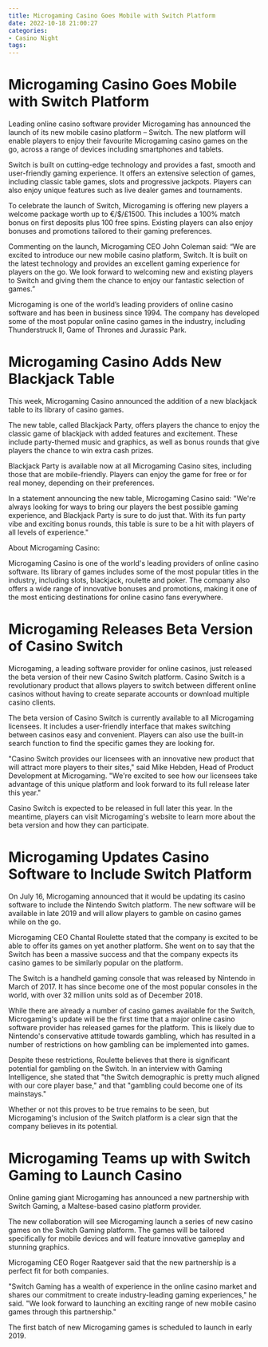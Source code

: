 ```yaml
---
title: Microgaming Casino Goes Mobile with Switch Platform
date: 2022-10-18 21:00:27
categories:
- Casino Night
tags:
---
```



#  Microgaming Casino Goes Mobile with Switch Platform

Leading online casino software provider Microgaming has announced the launch of its new mobile casino platform – Switch. The new platform will enable players to enjoy their favourite Microgaming casino games on the go, across a range of devices including smartphones and tablets.

Switch is built on cutting-edge technology and provides a fast, smooth and user-friendly gaming experience. It offers an extensive selection of games, including classic table games, slots and progressive jackpots. Players can also enjoy unique features such as live dealer games and tournaments.

To celebrate the launch of Switch, Microgaming is offering new players a welcome package worth up to €/$/£1500. This includes a 100% match bonus on first deposits plus 100 free spins. Existing players can also enjoy bonuses and promotions tailored to their gaming preferences.

Commenting on the launch, Microgaming CEO John Coleman said: “We are excited to introduce our new mobile casino platform, Switch. It is built on the latest technology and provides an excellent gaming experience for players on the go. We look forward to welcoming new and existing players to Switch and giving them the chance to enjoy our fantastic selection of games.”

Microgaming is one of the world’s leading providers of online casino software and has been in business since 1994. The company has developed some of the most popular online casino games in the industry, including Thunderstruck II, Game of Thrones and Jurassic Park.

#  Microgaming Casino Adds New Blackjack Table

This week, Microgaming Casino announced the addition of a new blackjack table to its library of casino games.

The new table, called Blackjack Party, offers players the chance to enjoy the classic game of blackjack with added features and excitement. These include party-themed music and graphics, as well as bonus rounds that give players the chance to win extra cash prizes.

Blackjack Party is available now at all Microgaming Casino sites, including those that are mobile-friendly. Players can enjoy the game for free or for real money, depending on their preferences.

In a statement announcing the new table, Microgaming Casino said: "We're always looking for ways to bring our players the best possible gaming experience, and Blackjack Party is sure to do just that. With its fun party vibe and exciting bonus rounds, this table is sure to be a hit with players of all levels of experience."

About Microgaming Casino:

Microgaming Casino is one of the world's leading providers of online casino software. Its library of games includes some of the most popular titles in the industry, including slots, blackjack, roulette and poker. The company also offers a wide range of innovative bonuses and promotions, making it one of the most enticing destinations for online casino fans everywhere.

#  Microgaming Releases Beta Version of Casino Switch

Microgaming, a leading software provider for online casinos, just released the beta version of their new Casino Switch platform. Casino Switch is a revolutionary product that allows players to switch between different online casinos without having to create separate accounts or download multiple casino clients.

The beta version of Casino Switch is currently available to all Microgaming licensees. It includes a user-friendly interface that makes switching between casinos easy and convenient. Players can also use the built-in search function to find the specific games they are looking for.

"Casino Switch provides our licensees with an innovative new product that will attract more players to their sites," said Mike Hebden, Head of Product Development at Microgaming. "We're excited to see how our licensees take advantage of this unique platform and look forward to its full release later this year."

Casino Switch is expected to be released in full later this year. In the meantime, players can visit Microgaming's website to learn more about the beta version and how they can participate.

#  Microgaming Updates Casino Software to Include Switch Platform

On July 16, Microgaming announced that it would be updating its casino software to include the Nintendo Switch platform. The new software will be available in late 2019 and will allow players to gamble on casino games while on the go.

Microgaming CEO Chantal Roulette stated that the company is excited to be able to offer its games on yet another platform. She went on to say that the Switch has been a massive success and that the company expects its casino games to be similarly popular on the platform.

The Switch is a handheld gaming console that was released by Nintendo in March of 2017. It has since become one of the most popular consoles in the world, with over 32 million units sold as of December 2018.

While there are already a number of casino games available for the Switch, Microgaming's update will be the first time that a major online casino software provider has released games for the platform. This is likely due to Nintendo's conservative attitude towards gambling, which has resulted in a number of restrictions on how gambling can be implemented into games.

Despite these restrictions, Roulette believes that there is significant potential for gambling on the Switch. In an interview with Gaming Intelligence, she stated that "the Switch demographic is pretty much aligned with our core player base," and that "gambling could become one of its mainstays."

Whether or not this proves to be true remains to be seen, but Microgaming's inclusion of the Switch platform is a clear sign that the company believes in its potential.

#  Microgaming Teams up with Switch Gaming to Launch Casino

Online gaming giant Microgaming has announced a new partnership with Switch Gaming, a Maltese-based casino platform provider.

The new collaboration will see Microgaming launch a series of new casino games on the Switch Gaming platform. The games will be tailored specifically for mobile devices and will feature innovative gameplay and stunning graphics.

Microgaming CEO Roger Raatgever said that the new partnership is a perfect fit for both companies.

"Switch Gaming has a wealth of experience in the online casino market and shares our commitment to create industry-leading gaming experiences," he said. "We look forward to launching an exciting range of new mobile casino games through this partnership."

The first batch of new Microgaming games is scheduled to launch in early 2019.